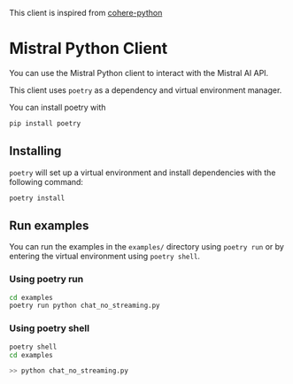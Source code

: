 This client is inspired from [cohere-python](https://github.com/cohere-ai/cohere-python)

# Mistral Python Client

You can use the Mistral Python client to interact with the Mistral AI API.

This client uses `poetry` as a dependency and virtual environment manager.

You can install poetry with

```bash
pip install poetry
```

## Installing

`poetry` will set up a virtual environment and install dependencies with the following command:

```bash
poetry install
```

## Run examples

You can run the examples in the `examples/` directory using `poetry run` or by entering the virtual environment using `poetry shell`.

### Using poetry run

```bash
cd examples
poetry run python chat_no_streaming.py
```

### Using poetry shell

```bash
poetry shell
cd examples

>> python chat_no_streaming.py
```
